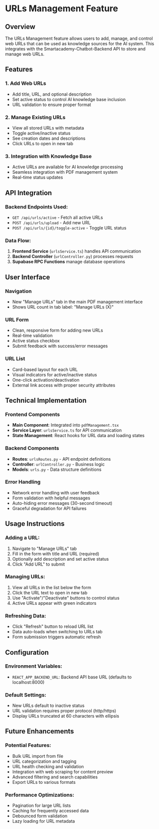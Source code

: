 # URLs Management Feature

## Overview
The URLs Management feature allows users to add, manage, and control web URLs that can be used as knowledge sources for the AI system. This integrates with the Smartacademy-Chatbot-Backend API to store and manage web URLs.

## Features

### 1. **Add Web URLs**
- Add title, URL, and optional description
- Set active status to control AI knowledge base inclusion
- URL validation to ensure proper format

### 2. **Manage Existing URLs**
- View all stored URLs with metadata
- Toggle active/inactive status
- See creation dates and descriptions
- Click URLs to open in new tab

### 3. **Integration with Knowledge Base**
- Active URLs are available for AI knowledge processing
- Seamless integration with PDF management system
- Real-time status updates

## API Integration

### Backend Endpoints Used:
- `GET /api/urls/active` - Fetch all active URLs
- `POST /api/urls/upload` - Add new URL
- `POST /api/urls/{id}/toggle-active` - Toggle URL status

### Data Flow:
1. **Frontend Service** (`urlsService.ts`) handles API communication
2. **Backend Controller** (`urlController.py`) processes requests
3. **Supabase RPC Functions** manage database operations

## User Interface

### Navigation
- New "Manage URLs" tab in the main PDF management interface
- Shows URL count in tab label: "Manage URLs (X)"

### URL Form
- Clean, responsive form for adding new URLs
- Real-time validation
- Active status checkbox
- Submit feedback with success/error messages

### URL List
- Card-based layout for each URL
- Visual indicators for active/inactive status
- One-click activation/deactivation
- External link access with proper security attributes

## Technical Implementation

### Frontend Components
- **Main Component**: Integrated into `pdfManagement.tsx`
- **Service Layer**: `urlsService.ts` for API communication
- **State Management**: React hooks for URL data and loading states

### Backend Components
- **Routes**: `urlsRoutes.py` - API endpoint definitions
- **Controller**: `urlController.py` - Business logic
- **Models**: `urls.py` - Data structure definitions

### Error Handling
- Network error handling with user feedback
- Form validation with helpful messages
- Auto-hiding error messages (30-second timeout)
- Graceful degradation for API failures

## Usage Instructions

### Adding a URL:
1. Navigate to "Manage URLs" tab
2. Fill in the form with title and URL (required)
3. Optionally add description and set active status
4. Click "Add URL" to submit

### Managing URLs:
1. View all URLs in the list below the form
2. Click the URL text to open in new tab
3. Use "Activate"/"Deactivate" buttons to control status
4. Active URLs appear with green indicators

### Refreshing Data:
- Click "Refresh" button to reload URL list
- Data auto-loads when switching to URLs tab
- Form submission triggers automatic refresh

## Configuration

### Environment Variables:
- `REACT_APP_BACKEND_URL`: Backend API base URL (defaults to localhost:8000)

### Default Settings:
- New URLs default to inactive status
- URL validation requires proper protocol (http/https)
- Display URLs truncated at 60 characters with ellipsis

## Future Enhancements

### Potential Features:
- Bulk URL import from file
- URL categorization and tagging  
- URL health checking and validation
- Integration with web scraping for content preview
- Advanced filtering and search capabilities
- Export URLs to various formats

### Performance Optimizations:
- Pagination for large URL lists
- Caching for frequently accessed data
- Debounced form validation
- Lazy loading for URL metadata